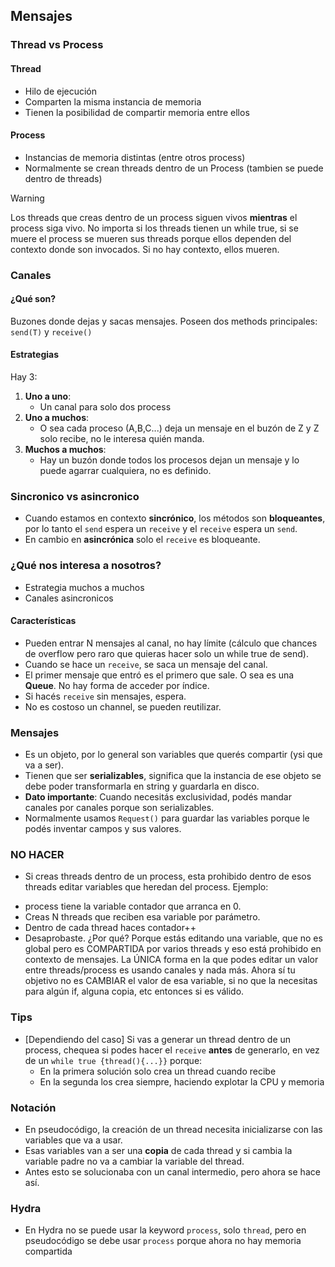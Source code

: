## Mensajes 

### Thread vs Process

#### Thread

* Hilo de ejecución
* Comparten la misma instancia de memoria
* Tienen la posibilidad de compartir memoria entre ellos

#### Process

* Instancias de memoria distintas (entre otros process)
* Normalmente se crean threads dentro de un Process (tambien se puede dentro de threads)

> [!WARNING]
> Los threads que creas dentro de un process siguen vivos **mientras** el process siga vivo. No importa si los threads tienen un while true, si se muere el process se mueren sus threads porque ellos dependen del contexto donde son invocados. Si no hay contexto, ellos mueren.

### Canales

#### ¿Qué son?

Buzones donde dejas y sacas mensajes. Poseen dos methods principales: `send(T)` y `receive()`

#### Estrategias

Hay 3:
1. **Uno a uno**:
   * Un canal para solo dos process
2. **Uno a muchos**: 
    * O sea cada proceso (A,B,C...) deja un mensaje en el buzón de Z y Z solo recibe, no le interesa quién manda.
3. **Muchos a muchos**:
    * Hay un buzón donde todos los procesos dejan un mensaje y lo puede agarrar cualquiera, no es definido.

### Sincronico vs asincronico
* Cuando estamos en contexto **sincrónico**, los métodos son **bloqueantes**, por lo tanto el `send` espera un `receive` y el `receive` espera un `send`.
* En cambio en **asincrónica** solo el `receive` es bloqueante.

### ¿Qué nos interesa a nosotros?
- Estrategia muchos a muchos
- Canales asincronicos 

#### Características

* Pueden entrar N mensajes al canal, no hay límite (cálculo que chances de overflow pero raro que quieras hacer solo un while true de send).
* Cuando se hace un `receive`, se saca un mensaje del canal.
* El primer mensaje que entró es el primero que sale. O sea es una **Queue**. No hay forma de acceder por índice.
* Si hacés `receive` sin mensajes, espera.
* No es costoso un channel, se pueden reutilizar.

### Mensajes
* Es un objeto, por lo general son variables que querés compartir (ysi que va a ser).
* Tienen que ser **serializables**, significa que la instancia de ese objeto se debe poder transformarla en string y guardarla en disco.
* **Dato importante**: Cuando necesitás exclusividad, podés mandar canales por canales porque son serializables.
* Normalmente usamos `Request()` para guardar las variables porque le podés inventar campos y sus valores.


### NO HACER
* Si creas threads dentro de un process, esta prohibido dentro de esos threads editar variables que heredan del process. Ejemplo:
- process tiene la variable contador que arranca en 0.
- Creas N threads que reciben esa variable por parámetro.
- Dentro de cada thread haces contador++
- Desaprobaste.
¿Por qué? Porque estás editando una variable, que no es global pero es COMPARTIDA por varios threads y eso está prohibido en contexto de mensajes. La ÚNICA forma en la que podes editar un valor entre threads/process es usando canales y nada más.
Ahora sí tu objetivo no es CAMBIAR el valor de esa variable, si no que la necesitas para algún if, alguna copia, etc entonces si es válido.


### Tips
* [Dependiendo del caso] Si vas a generar un thread dentro de un process, chequea si podes hacer el `receive` **antes** de generarlo, en vez de un `while true {thread(){...}}` porque:
    * En la primera solución solo crea un thread cuando recibe
    * En la segunda los crea siempre, haciendo explotar la CPU y memoria 

### Notación 
* En pseudocódigo, la creación de un thread necesita inicializarse con las variables que va a usar.
* Esas variables van a ser una **copia** de cada thread y si cambia la variable padre no va a cambiar la variable del thread.
* Antes esto se solucionaba con un canal intermedio, pero ahora se hace así.


### Hydra
* En Hydra no se puede usar la keyword `process`, solo `thread`, pero en pseudocódigo se debe usar `process` porque ahora no hay memoria compartida

